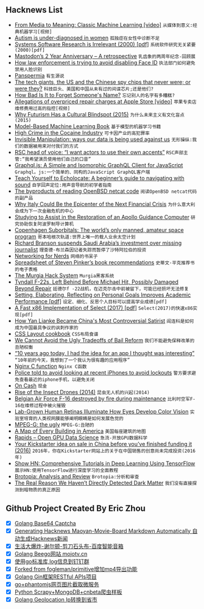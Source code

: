 ## Hacknews List


- [From Media to Meaning: Classic Machine Learning [video]](https://www.youtube.com/watch?v=EuIGyfp7p-E)  `从媒体到意义:经典机器学习[视频]`
- [Autism is under-diagnosed in women](https://www.bbc.co.uk/news/resources/idt-sh/women_late_diagnosis_autism)  `孤独症在女性中诊断不足`
- [Systems Software Research is Irrelevant (2000) [pdf]](http://doc.cat-v.org/bell_labs/utah2000/utah2000.pdf)  `系统软件研究无关紧要(2000)[pdf]`
- [Mastodon’s 2 Year Anniversary – A retrospective](https://blog.joinmastodon.org/2018/10/mastodons-2-year-anniversary/)  `乳齿象的两周年纪念-回顾展`
- [How law enforcement is trying to avoid disabling Face ID](https://9to5mac.com/2018/10/13/cops-disable-face-id/)  `执法部门如何避免禁用人脸识别`
- [Panspermia](https://en.wikipedia.org/wiki/Panspermia)  `有生源说`
- [The tech giants, the US and the Chinese spy chips that never were; or were they?](https://www.theguardian.com/commentisfree/2018/oct/13/tech-giants-us-chinese-spy-chips-bloomberg-supermicro-amazon-apple)  `科技巨头、美国和中国从未有过的间谍芯片;还是他们?`
- [How Bad Is It to Forget Someone&#39;s Name?](https://www.theatlantic.com/health/archive/2018/10/im-sorry-whats-your-name-again/572614/?single_page=true)  `忘记别人的名字有多糟糕?`
- [Allegations of overpriced repair charges at Apple Store [video]](https://www.youtube.com/watch?v=_XneTBhRPYk)  `苹果专卖店维修费用过高的指控[视频]`
- [Why Futurism Has a Cultural Blindspot (2015)](http://nautil.us/issue/65/in-plain-sight/why-futurism-has-a-cultural-blindspot-rp)  `为什么未来主义有文化盲点(2015)`
- [Model-Based Machine Learning Book](http://mbmlbook.com/)  `基于模型的机器学习书籍`
- [High Crime in the Cocaine Industry](https://meanjin.com.au/essays/high-crime-in-the-cocaine-industry/)  `可卡因产业的高犯罪率`
- [Invisible Manipulation: ways our data is being used against us](https://privacyinternational.org/feature/1064/invisible-manipulation-10-ways-our-data-being-used-against-us)  `无形操纵:我们的数据被用来对付我们的方式`
- [RSC head of voice: “I want actors to use their own accents”](https://www.thestage.co.uk/features/interviews/2018/rsc-head-voice-kate-godfrey-want-actors-use-accents-just-needs-clear/)  `RSC声部主管:“我希望演员使用他们自己的口音”`
- [Graphql.js: A Simple and Isomorphic GraphQL Client for JavaScript](https://github.com/f/graphql.js/)  `Graphql。js:一个简单的、同构的JavaScript GraphQL客户端`
- [Teach Yourself to Echolocate: A beginner’s guide to navigating with sound](https://www.atlasobscura.com/articles/how-to-echolocate)  `自学回声定位:用声音导航的初学者指南`
- [The byproducts of reading OpenBSD netcat code](https://nanxiao.me/en/the-byproducts-of-reading-openbsd-netcat-code/)  `阅读OpenBSD netcat代码的副产品`
- [Why Italy Could Be the Epicenter of the Next Financial Crisis](https://www.nytimes.com/2018/10/12/business/italy-debt-crisis-eu-brussels.html)  `为什么意大利会成为下一次金融危机的中心`
- [Studying to Assist in the Restoration of an Apollo Guidance Computer](https://rescue1130.blogspot.com/2018/10/studying-to-assist-in-restoration-of.html)  `研究协助恢复阿波罗制导计算机`
- [Copenhagen Suborbitals: The world’s only manned, amateur space program](https://copenhagensuborbitals.com/about-us/)  `哥本哈根次轨道:世界上唯一的载人业余太空计划`
- [Richard Branson suspends Saudi Arabia’s investment over missing journalist](https://www.theverge.com/2018/10/13/17967954/virgin-galactic-richard-branson-saudi-arabia-jamal-khashoggi)  `理查德·布兰森因记者失踪而暂停了沙特阿拉伯的投资`
- [Networking for Nerds](http://benjaminreinhardt.com/networking-for-nerds/)  `网络的书呆子`
- [Spreadsheet of Steven Pinker’s book recommendations](https://docs.google.com/spreadsheets/d/e/2PACX-1vQDca1iI1GgcMwBl65XRvJaAnZOv6sCjmAamy_7cioVMV4U_VnBksgZrIKTe5P4aneEXtion1ZA7iPe/pubhtml#)  `史蒂文·平克推荐书的电子表格`
- [The Murgia Hack System](http://mhsys.org/notes/)  `Murgia黑客系统`
- [Tyndall F-22s, Left Behind Before Michael Hit, Possibly Damaged Beyond Repair](http://www.airforcemag.com/Features/Pages/2018/October%202018/Tyndall-F-22s-Left-Behind-Before-Michael-Hit-Possibly-Damaged-Beyond-Repair.aspx)  `廷德尔f -22战机，在迈克尔击中前被留下，可能已经损坏无法修复`
- [Setting, Elaborating, Reflecting on Personal Goals Improves Academic Performance [pdf]](http://individual.utoronto.ca/jacobhirsh/publications/GoalSettingJAP2010.pdf)  `设定、细化、反思个人目标可以提高学业成绩[pdf]`
- [A Fast x86 Implementation of Select (2017) [pdf]](https://arxiv.org/abs/1706.00990)  `Select(2017)的快速x86实现[pdf]`
- [How Yan Lianke Became China&#39;s Most Controversial Satirist](https://www.newyorker.com/magazine/2018/10/15/yan-liankes-forbidden-satires-of-china)  `阎连科是如何成为中国最具争议的讽刺作家的`
- [CSS Layout cookbook](https://developer.mozilla.org/en-US/docs/Web/CSS/Layout_cookbook)  `CSS布局食谱`
- [We Cannot Avoid the Ugly Tradeoffs of Bail Reform](https://marginalrevolution.com/marginalrevolution/2018/10/happens-bail-reform-meets-reality.html)  `我们不能避免保释改革的丑陋权衡`
- [“10 years ago today, I had the idea for an app I thought was interesting”](https://threadreaderapp.com/thread/1050990035892199424.html)  `“10年前的今天，我想到了一个我认为很有趣的应用程序”`
- [Nginx C function](https://nginx-c-function.github.io)  `Nginx C函数`
- [Police told to avoid looking at recent iPhones to avoid lockouts](https://www.engadget.com/2018/10/13/police-told-to-avoid-looking-at-iphone-x/)  `警方要求避免查看最近的iphone手机，以避免关闭`
- [On Cash](https://www.tbray.org/ongoing/When/201x/2018/10/11/On-Cash)  `现金`
- [Rise of the Insect Drones (2014)](https://www.popsci.com/article/technology/rise-insect-drones)  `昆虫无人机的兴起(2014)`
- [Belgian Air Force F-16 destroyed by fire during maintenance](https://www.aviation24.be/military-aircraft/belgian-air-component/air-force-f-16-destroyed-maintenance-collateral-damage-second/)  `比利时空军F-16在维修过程中被火摧毁`
- [Lab-Grown Human Retinas Illuminate How Eyes Develop Color Vision](https://www.scientificamerican.com/article/lab-grown-human-retinas-illuminate-how-eyes-develop-color-vision/)  `实验室培育的人类视网膜能够阐明眼睛是如何发展色觉的`
- [MPEG-G: the ugly](https://datageekdom.blogspot.com/2018/09/)  `MPEG-G:丑陋的`
- [A Map of Every Building in America](https://www.nytimes.com/interactive/2018/10/12/us/map-of-every-building-in-the-united-states.html)  `美国每座建筑的地图`
- [Rapids – Open GPU Data Science](http://rapids.ai/)  `急流-开放GPU数据科学`
- [Your Kickstarter idea on sale in China before you’ve finished funding it (2016)](https://qz.com/771727/chinas-factories-in-shenzhen-can-copy-products-at-breakneck-speed-and-its-time-for-the-rest-of-the-world-to-get-over-it/)  `2016年，你在Kickstarter网站上的关于在中国销售的创意尚未完成投资(2016年)`
- [Show HN: Comprehensive Tutorials in Deep Learning Using TensorFlow](https://github.com/open-source-for-science/TensorFlow-Course)  `展示HN:使用TensorFlow进行深度学习的全面教程`
- [Brotopia: Analysis and Review](https://quillette.com/2018/10/12/brotopia-analysis-and-review/)  `Brotopia:分析和审查`
- [The Real Reason We Haven’t Directly Detected Dark Matter](https://medium.com/starts-with-a-bang/this-is-the-real-reason-we-havent-directly-detected-dark-matter-3d04021b314e)  `我们没有直接探测到暗物质的真正原因`

## Github Project Created By Eric Zhou

- [x] [Golang Base64 Captcha](https://github.com/mojocn/base64Captcha)
- [x] [Generating Hacknews Maoyan-Movie-Board Markdown Automatically 自动生成Hacknews新闻](https://github.com/dejavuzhou/md-genie)
- [x] [生活大爆炸-谢尔顿-剪刀石头布-百度智能音箱](https://github.com/mojocn/dueros-bang-game)
- [x] [Golang Beego网站 mojotv.cn](https://github.com/mojocn/www.mojotv.cn)
- [x] [使用go标准库,log信息到钉钉群](https://github.com/mojocn/dooger)
- [x] [Forked from fogleman/primitive增加mp4导出功能](https://github.com/mojocn/primitive)
- [x] [Golang Gin框架RESTful APIs项目](https://github.com/JJJJJJJerk/ezier-golang-web-api-framework)
- [x] [go+phantomjs网页图片截取微服务](https://github.com/mojocn/screen_shot)
- [x] [Python Scrapy+MongoDB+cnbeta爬虫样板](https://github.com/mojocn/scrapy_mongodb_boilerplate_cnbeta)
- [x] [Golang Geolocation Ip转换到省市](https://github.com/mojocn/ip2location)